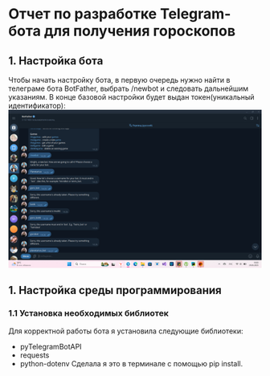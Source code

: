 # Отчет по разработке Telegram-бота для получения гороскопов

## 1. Настройка бота
Чтобы начать настройку бота, в первую очередь нужно найти в телеграме бота BotFather, выбрать /newbot и следовать дальнейшим указаниям. В конце базовой настройки будет выдан токен(уникальный идентификатор):
![Компьютер](img/2025-05-29_19-00-11.png)
## 1. Настройка среды программирования
### 1.1 Установка необходимых библиотек
Для корректной работы бота я установила следующие библиотеки: 
* pyTelegramBotAPI
* requests
* python-dotenv
Сделала я это в терминале с помощью pip install.


